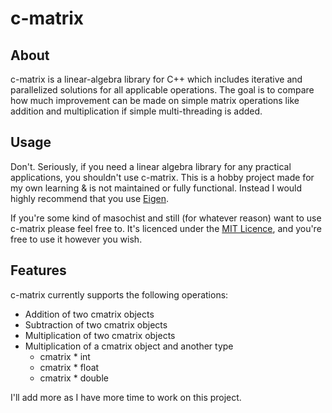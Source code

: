 # c-matrix
## About
c-matrix is a linear-algebra library for C++ which includes iterative and parallelized solutions for all applicable operations.
The goal is to compare how much improvement can be made on simple matrix operations like addition and multiplication if simple multi-threading is added.

## Usage
Don't. Seriously, if you need a linear algebra library for any practical applications, you shouldn't use c-matrix. This is a hobby project made for my own learning & is not maintained or fully functional. Instead I would highly recommend that you use [Eigen](http://eigen.tuxfamily.org).

If you're some kind of masochist and still (for whatever reason) want to use c-matrix please feel free to. It's licenced under the [MIT Licence](https://github.com/ikhatri/c-matrix/blob/master/LICENSE), and you're free to use it however you wish.

## Features
c-matrix currently supports the following operations:
* Addition of two cmatrix objects
* Subtraction of two cmatrix objects
* Multiplication of two cmatrix objects
* Multiplication of a cmatrix object and another type
    * cmatrix * int
    * cmatrix * float
    * cmatrix * double

I'll add more as I have more time to work on this project.